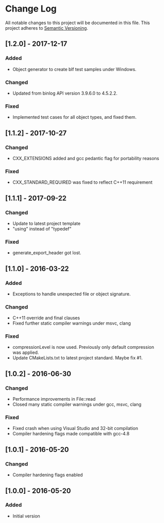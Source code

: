 # Change Log
All notable changes to this project will be documented in this file.
This project adheres to [Semantic Versioning](http://semver.org/).

## [1.2.0] - 2017-12-17
### Added
- Object generator to create blf test samples under Windows.
### Changed
- Updated from binlog API version 3.9.6.0 to 4.5.2.2.
### Fixed
- Implemented test cases for all object types, and fixed them.

## [1.1.2] - 2017-10-27
### Changed
- CXX_EXTENSIONS added and gcc pedantic flag for portability reasons
### Fixed
- CXX_STANDARD_REQUIRED was fixed to reflect C++11 requirement

## [1.1.1] - 2017-09-22
### Changed
- Update to latest project template
- "using" instead of "typedef"
### Fixed
- generate_export_header got lost.

## [1.1.0] - 2016-03-22
### Added
- Exceptions to handle unexpected file or object signature.
### Changed
- C++11 override and final clauses
- Fixed further static compiler warnings under msvc, clang
### Fixed
- compressionLevel is now used. Previously only default compression was applied.
- Update CMakeLists.txt to latest project standard. Maybe fix #1.

## [1.0.2] - 2016-06-30
### Changed
- Performance improvements in File::read
- Closed many static compiler warnings under gcc, msvc, clang
### Fixed
- Fixed crash when using Visual Studio and 32-bit compilation
- Compiler hardening flags made compatible with gcc-4.8

## [1.0.1] - 2016-05-20
### Changed
- Compiler hardening flags enabled

## [1.0.0] - 2016-05-20
### Added
- Initial version
